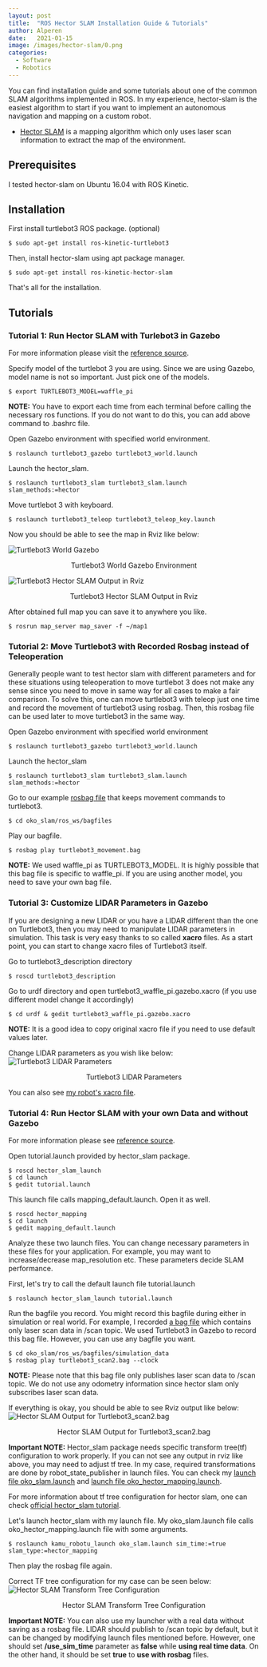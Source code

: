 ```yaml
---
layout: post
title:  "ROS Hector SLAM Installation Guide & Tutorials"
author: Alperen
date:   2021-01-15
image: /images/hector-slam/0.png
categories:
  - Software
  - Robotics
---
```


You can find installation guide and some tutorials about one of the common SLAM algorithms implemented in ROS. In my experience, hector-slam is the easiest algorithm to start if you want to implement an autonomous navigation and mapping on a custom robot. 


* [Hector SLAM](http://wiki.ros.org/hector_slam) is a mapping algorithm which only uses laser scan information to extract the map of the environment.

## Prerequisites
I tested hector-slam on Ubuntu 16.04 with ROS Kinetic.

## Installation
First install turtlebot3 ROS package. (optional)
```
$ sudo apt-get install ros-kinetic-turtlebot3
```

Then, install hector-slam using apt package manager.
```
$ sudo apt-get install ros-kinetic-hector-slam
```
That's all for the installation.

## Tutorials

### Tutorial 1: Run Hector SLAM with Turlebot3 in Gazebo
For more information please visit the [reference source](http://emanual.robotis.com/docs/en/platform/turtlebot3/simulation/#ros-packages-for-gazebo). 

Specify model of the turtlebot 3 you are using. Since we are using Gazebo, model name is not so important. Just pick one of the models.
```
$ export TURTLEBOT3_MODEL=waffle_pi
```
**NOTE:** You have to export each time from each terminal before calling the necessary ros functions. If you do not want to do this, you can add above command to .bashrc file.

Open Gazebo environment with specified world environment.
```
$ roslaunch turtlebot3_gazebo turtlebot3_world.launch
```

Launch the hector_slam.
```
$ roslaunch turtlebot3_slam turtlebot3_slam.launch slam_methods:=hector
```

Move turtlebot 3 with keyboard.
```
$ roslaunch turtlebot3_teleop turtlebot3_teleop_key.launch
```

Now you should be able to see the map in Rviz like below:

![Turtlebot3 World Gazebo](/images/hector-slam/1.png)
<center> Turtlebot3 World Gazebo Environment </center>

![Turtlebot3 Hector SLAM Output in Rviz](/images/hector-slam/2.png)
<center> Turtlebot3 Hector SLAM Output in Rviz </center>

After obtained full map you can save it to anywhere you like.
```
$ rosrun map_server map_saver -f ~/map1
```

### Tutorial 2: Move Turtlebot3 with Recorded Rosbag instead of Teleoperation
Generally people want to test hector slam with different parameters and for these situations using teleoperation to move turtlebot 3 does not make any sense since you need to move in same way for all cases to make a fair comparison. To solve this, one can move turtlebot3 with teleop just one time and record the movement of turtlebot3 using rosbag. Then, this rosbag file can be used later to move turtlebot3 in the same way.
 
Open Gazebo environment with specified world environment
```
$ roslaunch turtlebot3_gazebo turtlebot3_world.launch
```

Launch the hector_slam 
```
$ roslaunch turtlebot3_slam turtlebot3_slam.launch slam_methods:=hector
```

Go to our example [rosbag file](https://github.com/samialperen/oko_slam/tree/master/ros_ws/bagfiles/simulation_data/turtlebot3_movement.bag) that keeps movement commands to turtlebot3.
```
$ cd oko_slam/ros_ws/bagfiles
```

Play our bagfile.
```
$ rosbag play turtlebot3_movement.bag
```

**NOTE:** We used waffle_pi as TURTLEBOT3_MODEL. It is highly possible that this bag file is specific to waffle_pi. If you are using another model, you need to save your own bag file.

### Tutorial 3: Customize LIDAR Parameters in Gazebo
If you are designing a new LIDAR or you have a LIDAR different than the one on Turtlebot3, then you may need to manipulate LIDAR parameters in simulation. This task is very easy thanks to so called **xacro** files. As a start point, you can start to change xacro files of Turtlebot3 itself. 

Go to turtlebot3_description directory
```
$ roscd turtlebot3_description
```

Go to urdf directory and open turtlebot3_waffle_pi.gazebo.xacro (if you use different model change it accordingly) 
```
$ cd urdf & gedit turtlebot3_waffle_pi.gazebo.xacro
```

**NOTE:** It is a good idea to copy original xacro file if you need to use default values later.

Change LIDAR parameters as you wish like below:
![Turtlebot3 LIDAR Parameters](/images/hector-slam/3.png)
<center> Turtlebot3 LIDAR Parameters </center>

You can also see [my robot's xacro file](https://github.com/samialperen/oko_slam/tree/master/ros_ws/src/kamu_robotu/kamu_robotu_gazebo/urdf/kamu_robotu.xacro).

### Tutorial 4: Run Hector SLAM with your own Data and without Gazebo
For more information please see [reference source](https://www.youtube.com/watch?v=3C_eRtSoU78).

Open tutorial.launch provided by hector_slam package.
```
$ roscd hector_slam_launch
$ cd launch
$ gedit tutorial.launch
```

This launch file calls mapping_default.launch. Open it as well.
```
$ roscd hector_mapping
$ cd launch
$ gedit mapping_default.launch
```

Analyze these two launch files. You can change necessary parameters in these files for your application. For example, you may want to increase/decrease map_resolution etc. These parameters decide SLAM performance.

First, let's try to call the default launch file tutorial.launch
```
$ roslaunch hector_slam_launch tutorial.launch
```

Run the bagfile you record. You might record this bagfile during either in simulation or real world. For example, I recorded [a bag file](https://github.com/samialperen/oko_slam/tree/master/ros_ws/bagfiles/simulation_data/turtlebot3_scan2.bag) which contains only laser scan data in /scan topic. We used Turtlebot3 in Gazebo to record this bag file. However, you can use any bagfile you want.
```
$ cd oko_slam/ros_ws/bagfiles/simulation_data
$ rosbag play turtlebot3_scan2.bag --clock
```

**NOTE:** Please note that this bag file only publishes laser scan data to /scan topic. We do not use any odometry information since hector slam only subscribes laser scan data.

If everything is okay, you should be able to see Rviz output like below:
![Hector SLAM Output for Turtlebot3_scan2.bag](/images/hector-slam/4.png)
<center> Hector SLAM Output for Turtlebot3_scan2.bag </center>

**Important NOTE:** Hector_slam package needs specific transform tree(tf) configuration to work properly. If you can not see any output in rviz like above, you may need to adjust tf tree. In my case, required transformations are done by robot_state_publisher in launch files.
You can check my [launch file oko_slam.launch](https://github.com/samialperen/oko_slam/tree/master/ros_ws/src/kamu_robotu/kamu_robotu_launch/launch/oko_slam.launch) and [launch file oko_hector_mapping.launch](https://github.com/samialperen/oko_slam/tree/master/ros_ws/src/kamu_robotu/kamu_robotu_launch/launch/oko_hector_mapping.launch). 

For more information about tf tree configuration for hector slam, one can check [official hector_slam tutorial](http://wiki.ros.org/hector_slam/Tutorials/SettingUpForYourRobot).

Let's launch hector_slam with my launch file. My oko_slam.launch file calls oko_hector_mapping.launch file with some arguments.
```
$ roslaunch kamu_robotu_launch oko_slam.launch sim_time:=true slam_type:=hector_mapping
```

Then play the rosbag file again.

Correct TF tree configuration for my case can be seen below:
![Hector SLAM Transform Tree Configuration](/images/hector-slam/5.png)
<center> Hector SLAM Transform Tree Configuration </center>

**Important NOTE:** You can also use my launcher with a real data without saving as a rosbag file. LIDAR should publish to /scan topic by default, but it can be changed by modifying launch files mentioned before. However, one should set **/use_sim_time** parameter as **false** while **using real time data**. On the other hand, it should be set **true** to **use with rosbag** files. 

<center> 
  <script type='text/javascript' src='https://storage.ko-fi.com/cdn/widget/Widget_2.js'></script><script type='text/javascript' style="text-align:center">kofiwidget2.init('Buy Me a Coffee', '#e08428', 'V7V3IDOGW');kofiwidget2.draw();</script> 
</center>
